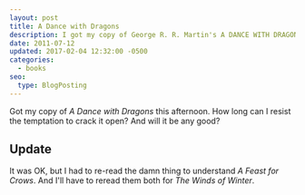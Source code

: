 ```yaml
---
layout: post
title: A Dance with Dragons
description: I got my copy of George R. R. Martin's A DANCE WITH DRAGONS today.
date: 2011-07-12
updated: 2017-02-04 12:32:00 -0500
categories: 
  - books
seo:
  type: BlogPosting
---
```

Got my copy of _A Dance with Dragons_ this afternoon. How long can I resist the temptation to crack it open? And will it be any good?

## Update

It was OK, but I had to re-read the damn thing to understand *A Feast for Crows*. And I'll have to reread them both for *The Winds of Winter*.
